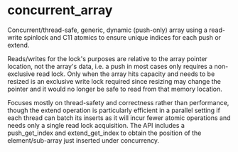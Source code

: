 # concurrent_array
Concurrent/thread-safe, generic, dynamic (push-only) array using a read-write spinlock and C11 atomics to ensure unique indices for each push or extend.

Reads/writes for the lock's purposes are relative to the array pointer location, not the array's data, i.e. a push in most cases only requires a non-exclusive read lock. Only when the array hits capacity and needs to be resized is an exclusive write lock required since resizing may change the pointer and it would no longer be safe to read from that memory location.

Focuses mostly on thread-safety and correctness rather than performance, though the extend operation is particularly efficient in a parallel setting if each thread can batch its inserts as it will incur fewer atomic operations and needs only a single read lock acquisition. The API includes a push_get_index and extend_get_index to obtain the position of the element/sub-array just inserted under concurrency.
